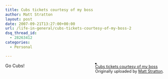 ```yaml
---
title: Cubs tickets courtesy of my boss
author: Matt Stratton
layout: post
date: 2007-09-21T13:27:00+00:00
url: /life-in-general/cubs-tickets-courtesy-of-my-boss-2
dsq_thread_id:
  - 28263412
categories:
  - Personal

---
```

<div style="float:right;margin-left:10px;margin-bottom:10px;">
  <a href="https://www.flickr.com/photos/mugsy/1419056052/" title="photo sharing"><img src="https://farm2.static.flickr.com/1236/1419056052_a4d1899090_m.jpg" alt="" style="border:solid 2px #000000;" /></a> <br /> <span style="font-size:.9em;margin-top:0;"> <a href="https://www.flickr.com/photos/mugsy/1419056052/">Cubs tickets courtesy of my boss</a> <br /> Originally uploaded by <a href="https://www.flickr.com/people/mugsy/">Matt Stratton</a>. </span>
</div>

Go Cubs!